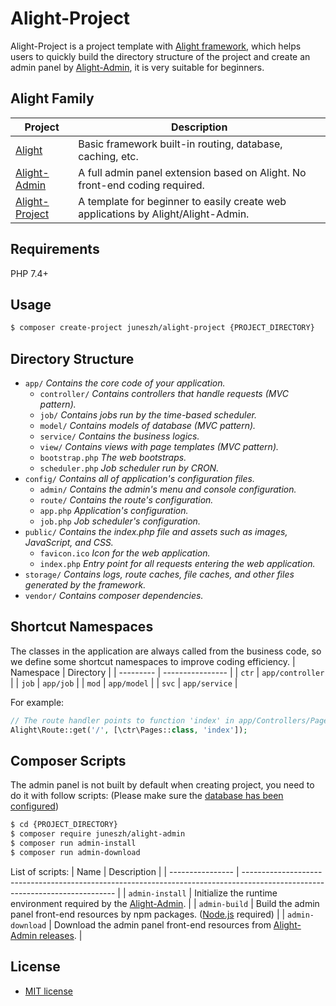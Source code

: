 # Alight-Project
Alight-Project is a project template with [Alight framework](https://github.com/juneszh/alight), which helps users to quickly build the directory structure of the project and create an admin panel by [Alight-Admin](https://github.com/juneszh/alight-admin), it is very suitable for beginners.

## Alight Family

| Project                                                     | Description                                                                       |
| ----------------------------------------------------------- | --------------------------------------------------------------------------------- |
| [Alight](https://github.com/juneszh/alight)                 | Basic framework built-in routing, database, caching, etc.                         |
| [Alight-Admin](https://github.com/juneszh/alight-admin)     | A full admin panel extension based on Alight. No front-end coding required.       |
| [Alight-Project](https://github.com/juneszh/alight-project) | A template for beginner to easily create web applications by Alight/Alight-Admin. |

## Requirements
PHP 7.4+

## Usage
```bash
$ composer create-project juneszh/alight-project {PROJECT_DIRECTORY}
```

## Directory Structure
* `app/` *Contains the core code of your application.*
    * `controller/` *Contains controllers that handle requests (MVC pattern).*
    * `job/` *Contains jobs run by the time-based scheduler.*
    * `model/` *Contains models of database (MVC pattern).*
    * `service/` *Contains the business logics.*
    * `view/` *Contains views with page templates (MVC pattern).*
    * `bootstrap.php` *The web bootstraps.*
    * `scheduler.php` *Job scheduler run by CRON.*
* `config/` *Contains all of application's configuration files.*
    * `admin/` *Contains the admin's menu and console configuration.*
    * `route/` *Contains the route's configuration.*
    * `app.php` *Application's configuration.*
    * `job.php` *Job scheduler's configuration.*
* `public/` *Contains the index.php file and assets such as images, JavaScript, and CSS.*
    * `favicon.ico` *Icon for the web application.*
    * `index.php` *Entry point for all requests entering the web application.*
* `storage/` *Contains logs, route caches, file caches, and other files generated by the framework.*
* `vendor/` *Contains composer dependencies.*

## Shortcut Namespaces
The classes in the application are always called from the business code, so we define some shortcut namespaces to improve coding efficiency.
| Namespace | Directory        |
| --------- | ---------------- |
| `ctr`     | `app/controller` |
| `job`     | `app/job`        |
| `mod`     | `app/model`      |
| `svc`     | `app/service`    |

For example:
```php
// The route handler points to function 'index' in app/Controllers/Pages.php
Alight\Route::get('/', [\ctr\Pages::class, 'index']);
```

## Composer Scripts
The admin panel is not built by default when creating project, you need to do it with follow scripts: (Please make sure the [database has been configured](https://github.com/juneszh/alight#database))
```bash
$ cd {PROJECT_DIRECTORY}
$ composer require juneszh/alight-admin
$ composer run admin-install
$ composer run admin-download
```
List of scripts:
| Name             | Description                                                                                                                  |
| ---------------- | ---------------------------------------------------------------------------------------------------------------------------- |
| `admin-install`  | Initialize the runtime environment required by the [Alight-Admin](https://github.com/juneszh/alight-admin).                  |
| `admin-build`    | Build the admin panel front-end resources by npm packages. ([Node.js](https://nodejs.org/en/download/) required)             |
| `admin-download` | Download the admin panel front-end resources from [Alight-Admin releases](https://github.com/juneszh/alight-admin/releases). |

## License
* [MIT license](./LICENSE)